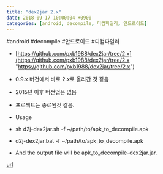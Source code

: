 ```yaml
---
title: "dex2jar 2.x"
date: 2018-09-17 10:00:04 +0900
categories: [android, decompile, 디컴파일러, 안드로이드]
---
```


#android #decompile #안드로이드 #디컴파일러  
- [https://github.com/pxb1988/dex2jar/tree/2.x](https://github.com/pxb1988/dex2jar/tree/2.x "https://github.com/pxb1988/dex2jar/tree/2.x")
- 0.9.x 버전에서 바로 2.x로 올라간 것 같음
- 2015년 이후 버전업은 없음
- 프로젝트는 종료된것 같음.

- Usage
- sh d2j-dex2jar.sh -f ~/path/to/apk_to_decompile.apk
- d2j-dex2jar.bat -f ~/path/to/apk_to_decompile.apk
- And the output file will be apk_to_decompile-dex2jar.jar.





[url](http://www.mins01.com/mh/tech/read/1196)